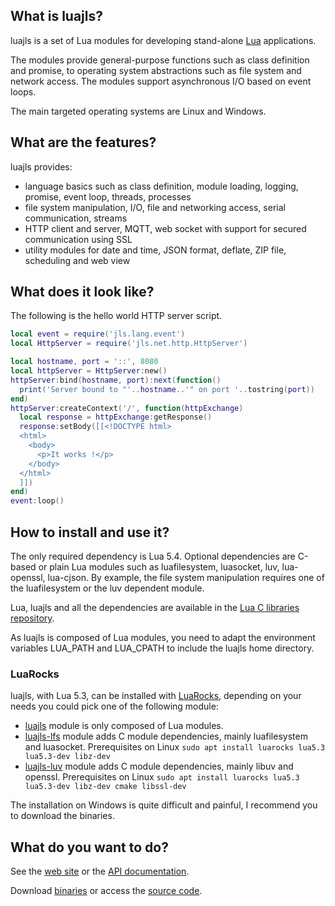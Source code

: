 ## What is luajls?

luajls is a set of Lua modules for developing stand-alone [Lua](https://www.lua.org/) applications.

The modules provide general-purpose functions such as class definition and promise, to operating system abstractions such as file system and network access. The modules support asynchronous I/O based on event loops.

The main targeted operating systems are Linux and Windows.

## What are the features?

luajls provides:
* language basics such as class definition, module loading, logging, promise, event loop, threads, processes
* file system manipulation, I/O, file and networking access, serial communication, streams
* HTTP client and server, MQTT, web socket with support for secured communication using SSL
* utility modules for date and time, JSON format, deflate, ZIP file, scheduling and web view

## What does it look like?

The following is the hello world HTTP server script.

```lua
local event = require('jls.lang.event')
local HttpServer = require('jls.net.http.HttpServer')

local hostname, port = '::', 8080
local httpServer = HttpServer:new()
httpServer:bind(hostname, port):next(function()
  print('Server bound to "'..hostname..'" on port '..tostring(port))
end)
httpServer:createContext('/', function(httpExchange)
  local response = httpExchange:getResponse()
  response:setBody([[<!DOCTYPE html>
  <html>
    <body>
      <p>It works !</p>
    </body>
  </html>
  ]])
end)
event:loop()
```

## How to install and use it?

The only required dependency is Lua 5.4.
Optional dependencies are C-based or plain Lua modules such as luafilesystem, luasocket, luv, lua-openssl, lua-cjson.
By example, the file system manipulation requires one of the luafilesystem or the luv dependent module.

Lua, luajls and all the dependencies are available in the [Lua C libraries repository](https://github.com/javalikescript/luaclibs).

As luajls is composed of Lua modules, you need to adapt the environment variables LUA_PATH and LUA_CPATH to include the luajls home directory.

### LuaRocks

luajls, with Lua 5.3, can be installed with [LuaRocks](https://luarocks.org/), depending on your needs you could pick one of the following module:
* [luajls](https://luarocks.org/modules/javalikescript/luajls) module is only composed of Lua modules.
* [luajls-lfs](https://luarocks.org/modules/javalikescript/luajls-lfs) module adds C module dependencies, mainly luafilesystem and luasocket.
  Prerequisites on Linux
  `sudo apt install luarocks lua5.3 lua5.3-dev libz-dev`
* [luajls-luv](https://luarocks.org/modules/javalikescript/luajls-luv) module adds C module dependencies, mainly libuv and openssl.
  Prerequisites on Linux
  `sudo apt install luarocks lua5.3 lua5.3-dev libz-dev cmake libssl-dev`

The installation on Windows is quite difficult and painful, I recommend you to download the binaries.

## What do you want to do?

See the [web site](http://javalikescript.free.fr/lua/) or the [API documentation](http://javalikescript.free.fr/lua/docs/).

Download [binaries](http://javalikescript.free.fr/lua/download.php) or access the [source code](https://github.com/javalikescript/luajls).
